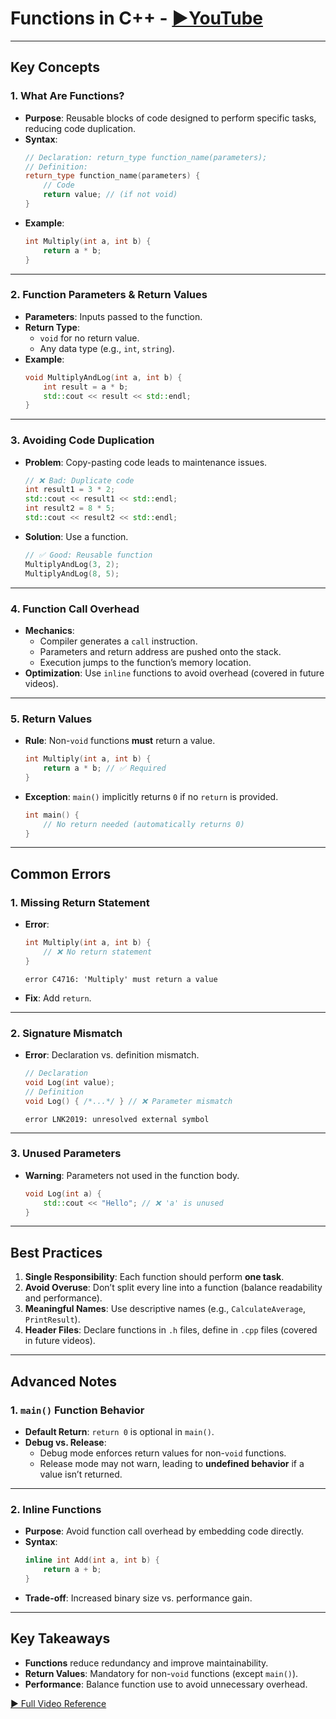 # Functions in C++ - [▶️YouTube](https://www.youtube.com/watch?v=V9zuox47zr0&list=PLlrATfBNZ98dudnM48yfGUldqGD0S4FFb&index=9)  

---

## **Key Concepts**  
### 1. **What Are Functions?**  
- **Purpose**: Reusable blocks of code designed to perform specific tasks, reducing code duplication.  
- **Syntax**:  
  ```cpp  
  // Declaration: return_type function_name(parameters);  
  // Definition:  
  return_type function_name(parameters) {  
      // Code  
      return value; // (if not void)  
  }  
  ```  
- **Example**:  
  ```cpp  
  int Multiply(int a, int b) {  
      return a * b;  
  }  
  ```  

---

### 2. **Function Parameters & Return Values**  
- **Parameters**: Inputs passed to the function.  
- **Return Type**:  
  - `void` for no return value.  
  - Any data type (e.g., `int`, `string`).  
- **Example**:  
  ```cpp  
  void MultiplyAndLog(int a, int b) {  
      int result = a * b;  
      std::cout << result << std::endl;  
  }  
  ```  

---

### 3. **Avoiding Code Duplication**  
- **Problem**: Copy-pasting code leads to maintenance issues.  
  ```cpp  
  // ❌ Bad: Duplicate code  
  int result1 = 3 * 2;  
  std::cout << result1 << std::endl;  
  int result2 = 8 * 5;  
  std::cout << result2 << std::endl;  
  ```  
- **Solution**: Use a function.  
  ```cpp  
  // ✅ Good: Reusable function  
  MultiplyAndLog(3, 2);  
  MultiplyAndLog(8, 5);  
  ```  

---

### 4. **Function Call Overhead**  
- **Mechanics**:  
  - Compiler generates a `call` instruction.  
  - Parameters and return address are pushed onto the stack.  
  - Execution jumps to the function’s memory location.  
- **Optimization**: Use `inline` functions to avoid overhead (covered in future videos).  

---

### 5. **Return Values**  
- **Rule**: Non-`void` functions **must** return a value.  
  ```cpp  
  int Multiply(int a, int b) {  
      return a * b; // ✅ Required  
  }  
  ```  
- **Exception**: `main()` implicitly returns `0` if no `return` is provided.  
  ```cpp  
  int main() {  
      // No return needed (automatically returns 0)  
  }  
  ```  

---

## **Common Errors**  
### 1. **Missing Return Statement**  
- **Error**:  
  ```cpp  
  int Multiply(int a, int b) {  
      // ❌ No return statement  
  }  
  ```  
  ```  
  error C4716: 'Multiply' must return a value  
  ```  
- **Fix**: Add `return`.  

---

### 2. **Signature Mismatch**  
- **Error**: Declaration vs. definition mismatch.  
  ```cpp  
  // Declaration  
  void Log(int value);  
  // Definition  
  void Log() { /*...*/ } // ❌ Parameter mismatch  
  ```  
  ```  
  error LNK2019: unresolved external symbol  
  ```  

---

### 3. **Unused Parameters**  
- **Warning**: Parameters not used in the function body.  
  ```cpp  
  void Log(int a) {  
      std::cout << "Hello"; // ❌ 'a' is unused  
  }  
  ```  

---

## **Best Practices**  
1. **Single Responsibility**: Each function should perform **one task**.  
2. **Avoid Overuse**: Don’t split every line into a function (balance readability and performance).  
3. **Meaningful Names**: Use descriptive names (e.g., `CalculateAverage`, `PrintResult`).  
4. **Header Files**: Declare functions in `.h` files, define in `.cpp` files (covered in future videos).  

---

## **Advanced Notes**  
### 1. **`main()` Function Behavior**  
- **Default Return**: `return 0` is optional in `main()`.  
- **Debug vs. Release**:  
  - Debug mode enforces return values for non-`void` functions.  
  - Release mode may not warn, leading to **undefined behavior** if a value isn’t returned.  

---

### 2. **Inline Functions**  
- **Purpose**: Avoid function call overhead by embedding code directly.  
- **Syntax**:  
  ```cpp  
  inline int Add(int a, int b) {  
      return a + b;  
  }  
  ```  
- **Trade-off**: Increased binary size vs. performance gain.  

---

## **Key Takeaways**  
- **Functions** reduce redundancy and improve maintainability.  
- **Return Values**: Mandatory for non-`void` functions (except `main()`).  
- **Performance**: Balance function use to avoid unnecessary overhead.  

[▶️ Full Video Reference](https://www.youtube.com/watch?v=V9zuox47zr0)